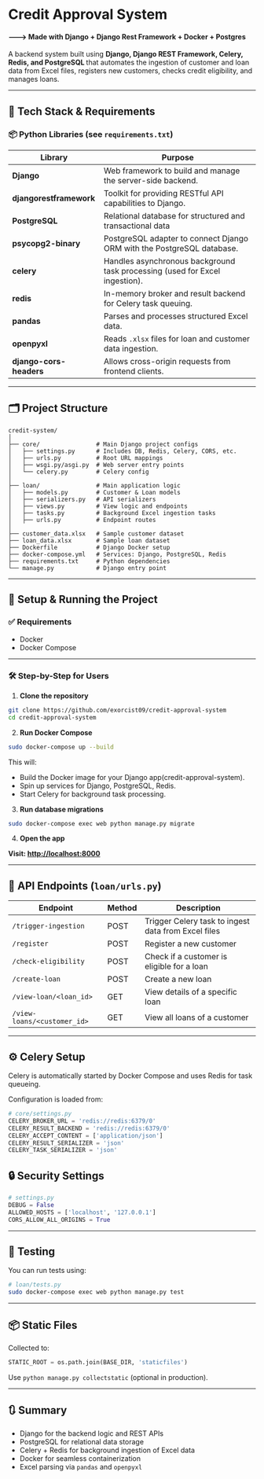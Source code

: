 # Credit Approval System 
#### ---> Made with Django + Django Rest Framework + Docker + Postgres

A backend system built using <b>Django, Django REST Framework, Celery, Redis, and PostgreSQL </b>that automates the ingestion of customer and loan data from Excel files, registers new customers, checks credit eligibility, and manages loans.

---

## 🚀 Tech Stack & Requirements

### 📦 Python Libraries (see `requirements.txt`)
| Library | Purpose |
|--------|---------|
| **Django** | Web framework to build and manage the server-side backend. |
| **djangorestframework** | Toolkit for providing RESTful API capabilities to Django. |
|**PostgreSQL** | 	Relational database for structured and transactional data |
| **psycopg2-binary** | PostgreSQL adapter to connect Django ORM with the PostgreSQL database. |
| **celery** | Handles asynchronous background task processing (used for Excel ingestion). |
| **redis** | In-memory broker and result backend for Celery task queuing. |
| **pandas** | Parses and processes structured Excel data. |
| **openpyxl** | Reads `.xlsx` files for loan and customer data ingestion. |
| **django-cors-headers** | Allows cross-origin requests from frontend clients. |

---

## 🗂️ Project Structure

```
credit-system/
│
├── core/                # Main Django project configs
│   ├── settings.py      # Includes DB, Redis, Celery, CORS, etc.
│   ├── urls.py          # Root URL mappings
│   ├── wsgi.py/asgi.py  # Web server entry points
│   └── celery.py        # Celery config
│
├── loan/                # Main application logic
│   ├── models.py        # Customer & Loan models
│   ├── serializers.py   # API serializers
│   ├── views.py         # View logic and endpoints
│   ├── tasks.py         # Background Excel ingestion tasks
│   ├── urls.py          # Endpoint routes
│
├── customer_data.xlsx   # Sample customer dataset
├── loan_data.xlsx       # Sample loan dataset
├── Dockerfile           # Django Docker setup
├── docker-compose.yml   # Services: Django, PostgreSQL, Redis
├── requirements.txt     # Python dependencies
└── manage.py            # Django entry point
```



---

## 🔧 Setup & Running the Project

### ✅ Requirements
- Docker
- Docker Compose

---

### 🛠️ Step-by-Step for Users

1. **Clone the repository**

```bash
git clone https://github.com/exorcist09/credit-approval-system
cd credit-approval-system
```

2. **Run Docker Compose**

```bash
sudo docker-compose up --build
```

This will:

* Build the Docker image for your Django app(credit-approval-system).
* Spin up services for Django, PostgreSQL, Redis.
* Start Celery for background task processing.

3. **Run database migrations**

```bash
sudo docker-compose exec web python manage.py migrate
```

4. **Open the app**


<b>Visit: [http://localhost:8000](http://localhost:8000)</b>


---

## 🔌 API Endpoints (`loan/urls.py`)

| Endpoint                    | Method | Description                                         |
| --------------------------- | ------ | --------------------------------------------------- |
| `/trigger-ingestion`        | POST   | Trigger Celery task to ingest data from Excel files |
| `/register`                 | POST   | Register a new customer                             |
| `/check-eligibility`        | POST   | Check if a customer is eligible for a loan          |
| `/create-loan`              | POST   | Create a new loan                                   |
| `/view-loan/<loan_id>`      | GET    | View details of a specific loan                     |
| `/view-loans/<customer_id>` | GET    | View all loans of a customer                        |

---




## ⚙️ Celery Setup

Celery is automatically started by Docker Compose and uses Redis for task queueing.

Configuration is loaded from:

```python
# core/settings.py
CELERY_BROKER_URL = 'redis://redis:6379/0'
CELERY_RESULT_BACKEND = 'redis://redis:6379/0'
CELERY_ACCEPT_CONTENT = ['application/json']
CELERY_RESULT_SERIALIZER = 'json'
CELERY_TASK_SERIALIZER = 'json'
```



## 🔒 Security Settings

```python
# settings.py
DEBUG = False
ALLOWED_HOSTS = ['localhost', '127.0.0.1']
CORS_ALLOW_ALL_ORIGINS = True
```

---

## 🧪 Testing

You can run tests using:


```bash
# loan/tests.py
sudo docker-compose exec web python manage.py test
```

---

## 📦 Static Files

Collected to:

```python
STATIC_ROOT = os.path.join(BASE_DIR, 'staticfiles')
```

Use `python manage.py collectstatic` (optional in production).

---

## 🔃 Summary

* Django for the backend logic and REST APIs  
* PostgreSQL for relational data storage  
* Celery + Redis for background ingestion of Excel data  
* Docker for seamless containerization  
* Excel parsing via `pandas` and `openpyxl`
